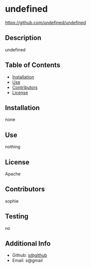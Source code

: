 
  # undefined
  https://github.com/undefined/undefined
## Description
undefined

## Table of Contents
- [Installation](#installation)
- [Use](#use)
- [Contributors](#contributing)
- [License](#license)

## Installation
none

## Use
nothing

## License
Apache

## Contributors
sophie

## Testing
no

## Additional Info
- Github: [s@github](https://github.com/s@github)
- Email: s@gmail

